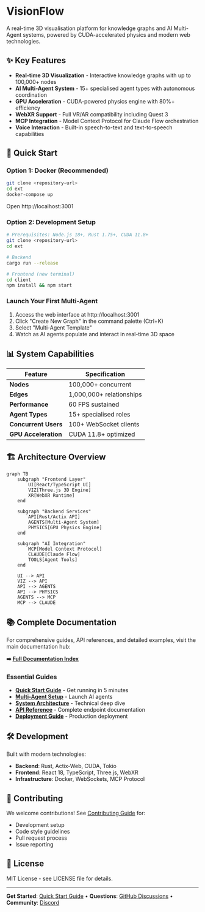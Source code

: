 # VisionFlow

A real-time 3D visualisation platform for knowledge graphs and AI Multi-Agent systems, powered by CUDA-accelerated physics and modern web technologies.

## ✨ Key Features

- **Real-time 3D Visualization** - Interactive knowledge graphs with up to 100,000+ nodes
- **AI Multi-Agent System** - 15+ specialised agent types with autonomous coordination  
- **GPU Acceleration** - CUDA-powered physics engine with 80%+ efficiency
- **WebXR Support** - Full VR/AR compatibility including Quest 3
- **MCP Integration** - Model Context Protocol for Claude Flow orchestration
- **Voice Interaction** - Built-in speech-to-text and text-to-speech capabilities

## 🚀 Quick Start

### Option 1: Docker (Recommended)
```bash
git clone <repository-url>
cd ext
docker-compose up
```
Open http://localhost:3001

### Option 2: Development Setup
```bash
# Prerequisites: Node.js 18+, Rust 1.75+, CUDA 11.8+
git clone <repository-url>
cd ext

# Backend
cargo run --release

# Frontend (new terminal)
cd client
npm install && npm start
```

### Launch Your First Multi-Agent
1. Access the web interface at http://localhost:3001
2. Click "Create New Graph" in the command palette (Ctrl+K)
3. Select "Multi-Agent Template" 
4. Watch as AI agents populate and interact in real-time 3D space

## 📊 System Capabilities

| Feature | Specification |
|---------|---------------|
| **Nodes** | 100,000+ concurrent |
| **Edges** | 1,000,000+ relationships |
| **Performance** | 60 FPS sustained |
| **Agent Types** | 15+ specialised roles |
| **Concurrent Users** | 100+ WebSocket clients |
| **GPU Acceleration** | CUDA 11.8+ optimized |

## 🏗️ Architecture Overview

```mermaid
graph TB
    subgraph "Frontend Layer"
        UI[React/TypeScript UI]
        VIZ[Three.js 3D Engine]
        XR[WebXR Runtime]
    end
    
    subgraph "Backend Services"  
        API[Rust/Actix API]
        AGENTS[Multi-Agent System]
        PHYSICS[GPU Physics Engine]
    end
    
    subgraph "AI Integration"
        MCP[Model Context Protocol]
        CLAUDE[Claude Flow]
        TOOLS[Agent Tools]
    end
    
    UI --> API
    VIZ --> API  
    API --> AGENTS
    API --> PHYSICS
    AGENTS --> MCP
    MCP --> CLAUDE
```

## 📚 Complete Documentation

For comprehensive guides, API references, and detailed examples, visit the main documentation hub:

**➡️ [Full Documentation Index](/docs/index.md)**

### Essential Guides
- **[Quick Start Guide](/docs/quick-start.md)** - Get running in 5 minutes
- **[Multi-Agent Setup](/docs/quick-start-multi-agent.md)** - Launch AI agents  
- **[System Architecture](/docs/architecture/system-overview.md)** - Technical deep dive
- **[API Reference](/docs/api/index.md)** - Complete endpoint documentation
- **[Deployment Guide](/docs/deployment/docker.md)** - Production deployment

## 🛠️ Development

Built with modern technologies:
- **Backend**: Rust, Actix-Web, CUDA, Tokio
- **Frontend**: React 18, TypeScript, Three.js, WebXR
- **Infrastructure**: Docker, WebSockets, MCP Protocol

## 🤝 Contributing

We welcome contributions! See [Contributing Guide](/docs/contributing.md) for:
- Development setup
- Code style guidelines  
- Pull request process
- Issue reporting

## 📝 License

MIT License - see LICENSE file for details.

---

**Get Started**: [Quick Start Guide](/docs/quick-start.md) • **Questions**: [GitHub Discussions](https://github.com/visionflow/visionflow/discussions) • **Community**: [Discord](https://discord.gg/visionflow)
